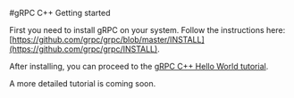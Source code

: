 #gRPC C++ Getting started

First you need to install gRPC on your system. Follow the instructions here:
[https://github.com/grpc/grpc/blob/master/INSTALL](https://github.com/grpc/grpc/INSTALL).

After installing, you can proceed to the [gRPC C++ Hello World tutorial](https://github.com/grpc/grpc-common/cpp/helloworld).

A more detailed tutorial is coming soon.
